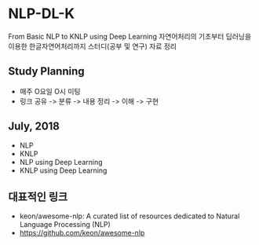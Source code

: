# NLP-DL-K
From Basic NLP to KNLP using Deep Learning
자연어처리의 기초부터 딥러닝을 이용한 한글자연어처리까지 스터디(공부 및 연구) 자료 정리

## Study Planning
- 매주 O요일 O시 미팅
- 링크 공유 -> 분류 -> 내용 정리 -> 이해 -> 구현

## July, 2018
- NLP
- KNLP
- NLP using Deep Learning
- KNLP using Deep Learning

## 대표적인 링크
- keon/awesome-nlp: A curated list of resources dedicated to Natural Language Processing (NLP)
 - https://github.com/keon/awesome-nlp
